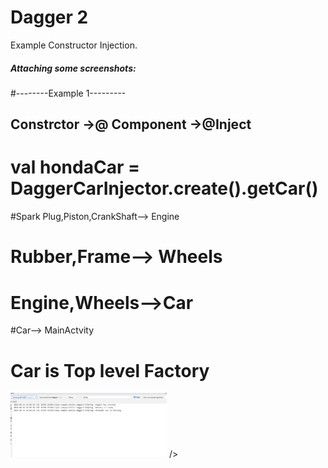 # Dagger 2
Example Constructor Injection. 

##### <b> Attaching some screenshots: </b> 
#--------Example 1---------
## Constrctor ->@ Component ->@Inject
# val hondaCar = DaggerCarInjector.create().getCar()

#Spark Plug,Piston,CrankShaft--> Engine
# Rubber,Frame--> Wheels
# Engine,Wheels-->Car
#Car--> MainActvity
# Car is Top level Factory

<img src = "screenshots/output.png" width = "250" />  />

